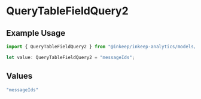 # QueryTableFieldQuery2

## Example Usage

```typescript
import { QueryTableFieldQuery2 } from "@inkeep/inkeep-analytics/models/operations";

let value: QueryTableFieldQuery2 = "messageIds";
```

## Values

```typescript
"messageIds"
```